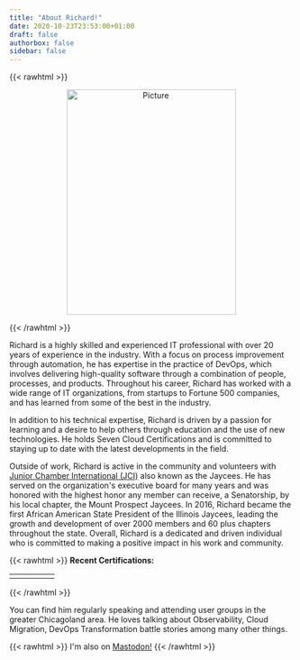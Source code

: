 ```yaml
---
title: "About Richard!"
date: 2020-10-23T23:53:00+01:00
draft: false
authorbox: false
sidebar: false
---
```

{{< rawhtml >}}
<center>
<p align="center">
<img src="https://gogorichiesitefiles.blob.core.windows.net/publicfiles/avataaars.png" 
        alt="Picture" 
        width="300" 
        height="400" 
        style="display: block; margin: 0 auto" />
</center>
{{< /rawhtml >}}

Richard is a highly skilled and experienced IT professional with over 20 years of experience in the industry. With a focus on process improvement through automation, he has expertise in the practice of DevOps, which involves delivering high-quality software through a combination of people, processes, and products. Throughout his career, Richard has worked with a wide range of IT organizations, from startups to Fortune 500 companies, and has learned from some of the best in the industry.

In addition to his technical expertise, Richard is driven by a passion for learning and a desire to help others through education and the use of new technologies. He holds Seven Cloud Certifications and is committed to staying up to date with the latest developments in the field.

Outside of work, Richard is active in the community and volunteers with [Junior Chamber International (JCI)](https://www.jci.cc) also known as the Jaycees. He has served on the organization's executive board for many years and was honored with the highest honor any member can receive, a Senatorship, by his local chapter, the Mount Prospect Jaycees. In 2016, Richard became the first African American State President of the Illinois Jaycees, leading the growth and development of over 2000 members and 60 plus chapters throughout the state. Overall, Richard is a dedicated and driven individual who is committed to making a positive impact in his work and community.


{{< rawhtml >}}
<b>Recent Certifications:</b>
<p>
<table style="border-collapse: collapse;" >
	<tbody>
		<tr>
			<td>
            <div data-iframe-width="150" data-iframe-height="270" data-share-badge-id="7b9b3760-504b-4a43-b296-e2cb5c3cdfc5" data-share-badge-host="https://www.credly.com"></div><script type="text/javascript" async src="//cdn.credly.com/assets/utilities/embed.js"></script>
            </td>
			<td>
            <div data-iframe-width="150" data-iframe-height="270" data-share-badge-id="2353f058-fa79-40bc-a58b-31319e145317" data-share-badge-host="https://www.credly.com"></div><script type="text/javascript" async src="//cdn.credly.com/assets/utilities/embed.js"></script>
            </td>
			<td>
	        <div data-iframe-width="150" data-iframe-height="270" data-share-badge-id="5a1e22e5-7112-460b-8a51-7b3530e5b9e7" data-share-badge-host="https://www.credly.com"></div><script type="text/javascript" async src="//cdn.credly.com/assets/utilities/embed.js"></script>
            </td>
			<td>
            <div data-iframe-width="150" data-iframe-height="270" data-share-badge-id="7488b720-2c15-46ea-ba22-a646e9351eaa" data-share-badge-host="https://www.credly.com"></div><script type="text/javascript" async src="//cdn.credly.com/assets/utilities/embed.js"></script>
            </td>
			<td>
            <div data-iframe-width="150" data-iframe-height="270" data-share-badge-id="24c60269-c7ed-4682-9a26-95160fa89f20" data-share-badge-host="https://www.credly.com"></div><script type="text/javascript" async src="//cdn.credly.com/assets/utilities/embed.js"></script>
            </td>
		</tr>
	</tbody>
</table>
{{< /rawhtml >}}


You can find him regularly speaking and attending user groups in the greater Chicagoland area. He loves talking about Observability, Cloud Migration, DevOps Transformation battle stories among many other things.

{{< rawhtml >}}
I'm also on <a rel="me" href="https://mastodon.world/@gogorichie">Mastodon!</a>
{{< /rawhtml >}}

